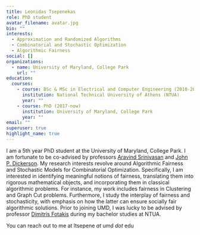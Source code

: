 ```yaml
---
title: Leonidas Tsepenekas
role: PhD student
avatar_filename: avatar.jpg
bio: ""
interests:
  - Approximation and Randomized Algorithms
  - Combinatorial and Stochastic Optimization
  - Algorithmic Fairness
social: []
organizations:
  - name: University of Maryland, College Park
    url: ""
education:
  courses:
    - course: BSc & MSc in Electrical and Computer Engineering (2010-2016)
      institution: National Technical University of Athens (NTUA)
      year: ""
    - course: PhD (2017-now)
      institution: University of Maryland, College Park
      year: ""
email: ""
superuser: true
highlight_name: true
---
```

I am a 5th year PhD student at the University of Maryland, College Park. I am fortunate to be co-advised by professors [Aravind Srinivasan](https://www.cs.umd.edu/~srin/) and [John P. Dickerson](http://jpdickerson.com/). My research interests revolve around Algorithmic Fairness and Stochastic Models for Combinatorial Optimization. Specifically, I am interested in identifying meaningful notions of fairness, translating them into rigorous mathematical objects, and incorporating them in classical algorithmic problems. For instance, my work includes fairness in Clustering and Graph Cut problems. Furthermore, I study the interplay of fairness and stochasticity, with emphasis on how the latter can ensure socially fair algorithmic solutions. Prior to joining UMD, I was lucky to be advised by professor [Dimitris Fotakis](http://www.softlab.ntua.gr/~fotakis/) during my bachelor studies at NTUA.

You can reach out to me at ltsepene *at* umd *dot* edu